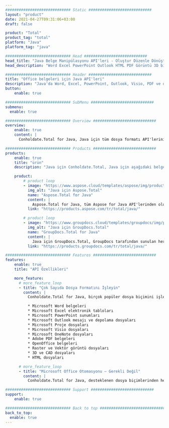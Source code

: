 ```yaml
---
############################# Static ############################
layout: "product"
date: 2021-04-27T09:31:06+03:00
draft: false

product: "Total"
product_tag: "total"
platform: "Java"
platform_tag: "java"

############################# Head ############################
head_title: "Java Belge Manipülasyonu API'leri - Oluştur Düzenle Dönüştür Görüntüle Açıklama Ekle"
head_description: "Word Excel PowerPoint Outlook HTML PDF Görüntü 3D biçimleri için Java belge işleme API'leri. Java uygulamalarınıza Barkod ve OCR özellikleri ekleyin."

############################# Header ############################
title: "Office belgeleri için Java API'leri"
description: "Java'da Word, Excel, PowerPoint, Outlook, Visio, PDF ve diğer 100'den fazla dosya biçimini oluşturun, değiştirin, dönüştürün, karşılaştırın, arayın, imzalayın ve görüntüleyin."
button:
    enable: true

############################# SubMenu ############################
submenu:
  enable: true

############################# Overview ############################
overview:
    enable: true
    content: |
      Conholdate.Total for Java, Java için tüm dosya formatı API'lerini Aspose & GroupDocs tarafından sunulan tek bir paket olarak birleştirir. Geliştiricilere, herhangi bir Java (J2SE, J2EE, J2ME) uygulamasında çok çeşitli popüler belge formatları arasında oluşturma, düzenleme, yazdırma, görüntüleme, açıklama ekleme, karşılaştırma, imzalama, otomatikleştirme, arama ve dönüştürme yetkisi verir.

############################# Products ############################
products:
    enable: true
    title: "ürün"
    description: "Java için Conholdate.Total, Java için aşağıdaki belge işleme API'lerini içerir:"

    product:
        # product loop
        - image: "https://www.aspose.cloud/templates/aspose/img/products/total/aspose_total-for-java.svg"
          img_alt: "Java için Aspose.Total"
          name: "Aspose.Total for Java"
          content: |
            Aspose.Total for Java, tüm Aspose for Java API'lerinden oluşan bir pakettir. Microsoft Office'i yüklemeden herhangi bir Java uygulamasında Word, Excel, PDF, PowerPoint, Outlook ve 100'den fazla diğer dosya biçimini oluşturmanıza, değiştirmenize, dönüştürmenize ve işlemenize olanak tanır.
          link: "https://products.aspose.com/tr/total/java/"

        # product loop
        - image: "https://www.groupdocs.cloud/templates/groupdocs/img/products/total/border/groupdocs-total-java.svg"
          img_alt: "Java için GroupDocs.Total"
          name: "GroupDocs.Total for Java"
          content: |
            Java için GroupDocs.Total, GroupDocs tarafından sunulan her Java API'sinin bir derlemesidir. Herhangi bir Java uygulamasında en popüler dosya biçimlerini görüntüleme, açıklama ekleme, dönüştürme, karşılaştırma, imzalama, filigran oluşturma ve düzenleme olanağı sağlar.
          link: "https://products.groupdocs.com/tr/total/java/"

############################# Features ############################
features:
    enable: true
    title: "API Özellikleri"

    more_feature:
      # more_feature_loop
      - title: "Çok Sayıda Dosya Formatını İşleyin"
        content: |
          Conholdate.Total for Java, birçok popüler dosya biçimini işleyebilen inanılmaz derecede çok yönlü bir dosya işleme sistemi oluşturmanıza olanak tanır. Aşağıdaki türlerdeki dosya biçimlerini kolayca açabilir, oluşturabilir, değiştirebilir ve hatta kendi aralarında dönüştürebilirsiniz.

          * Microsoft Word belgeleri
          * Microsoft Excel elektronik tabloları
          * Microsoft PowerPoint sunumları
          * Microsoft Outlook mesajı ve depolama dosyaları
          * Microsoft Proje dosyaları
          * Microsoft Visio dosyaları
          * Microsoft OneNote dosyaları
          * Adobe PDF belgeleri
          * OpenOffice belgeleri
          * Raster ve Vektör görüntü dosyaları
          * 3D ve CAD dosyaları
          * HTML dosyaları

      # more_feature_loop
      - title: "Microsoft Office Otomasyonu – Gerekli Değil"
        content: |
          Conholdate.Total for Java, desteklenen dosya biçimlerinden herhangi biriyle çalışmak için Microsoft Office'e veya başka bir araca ihtiyaç duymayan yönetilen kod kullanılarak oluşturulmuştur. Desteklenen özellikler, güvenlik, kararlılık, ölçeklenebilirlik, hız ve fiyat açısından mükemmel bir Microsoft Office otomasyon alternatifidir.

############################# Support ############################
support:
    enable: true

############################# Back to top ###############################
back_to_top:
  enable: true
---
```

